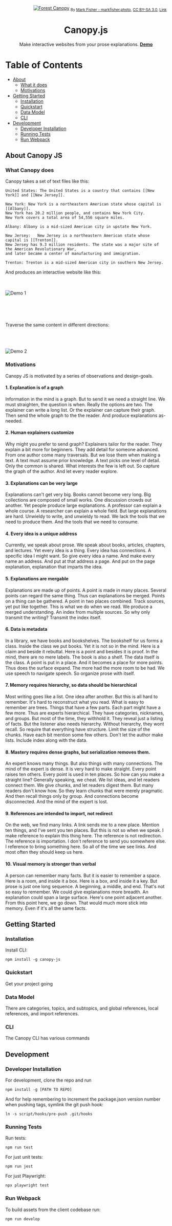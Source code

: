 <div align="right">
<a href="https://en.wikipedia.org/wiki/Canopy_(biology)#/media/File:JigsawCanopy.jpg">
<img src="https://upload.wikimedia.org/wikipedia/commons/thumb/e/ef/JigsawCanopy.jpg/2560px-JigsawCanopy.jpg" title="The canopy in Sepilok Orangutan Rehabilitation Centre in the Malaysian Sabah District of North Borneo, 25 July 2010." alt="Forest Canopy" width="auto" height="auto"/></a>
<sub>
  By
  <a rel="nofollow" class="external text" href="https://markfisher.photo">Mark Fisher - markfisher.photo</a>,
  <a href="https://creativecommons.org/licenses/by-sa/3.0" title="Creative Commons Attribution-Share Alike 3.0">CC BY-SA 3.0</a>,
  <a href="https://commons.wikimedia.org/w/index.php?curid=18189052">Link</a>
</sub>
</div>
<div align="center">
<h1>Canopy.js</h1>
<p> Make interactive websites from your prose explanations. <b><a href="#">Demo</a></b></p>
</div>

# Table of Contents

- [About](#about-canopy-js)
  * [What it does](#what-it-does)
  * [Motivations](#motivations)
- [Getting Started](#getting-started)
  * [Installation](#installation)
  * [Quickstart](#quickstart)
  * [Data Model](#data-model)
  * [CLI](#cli)
- [Development](#development)
  * [Developer Installation](#developer-installation)
  * [Running Tests](#running-tests)
  * [Run Webpack](#run-webpack)

## About Canopy JS

### What Canopy does

Canopy takes a set of text files like this:


```
United States: The United States is a country that contains [[New York]] and [[New Jersey]].

New York: New York is a northeastern American state whose capital is [[Albany]].
New York has 20.2 million people, and contains New York City.
New York covers a total area of 54,556 square miles.

Albany: Albany is a mid-sized American city in upstate New York.

New Jersey:   New Jersey is a northeastern American state whose capital is [[Trenton]].
New Jersey has 9.3 million residents. The state was a major site of the American Revolutionary War,
and later became a center of manufacturing and immigration.

Trenton: Trenton is a mid-sized American city in southern New Jersey.

```

And produces an interactive website like this:
<br>
<br>
<br>

![Demo 1](./readme/demo1.gif)

<br>
<br>
<br>
<br>
Traverse the same content in different directions:
<br>
<br>
<br>
<br>

![Demo 2](./readme/demo2.gif)

### Motivations

Canopy JS is motivated by a series of observations and design-goals.

#### 1. Explanation is of a graph

Information in the mind is a graph.
But to send it we need a straight line.
We must straighten, the question is when.
Really the options are two.
The explainer can write a long list.
Or the explainer can capture their graph.
Then send the whole graph to the the reader.
And produce explanations as-needed.

#### 2. Human explainers customize

Why might you prefer to send graph?
Explainers tailor for the reader.
They explain a bit more for beginners.
They add detail for someone advanced.
From one author come many traversals.
But we lose them when making a text.
A text must assume prior knowledge.
A text picks one level of detail.
Only the common is shared.
What interests the few is left out.
So capture the graph of the author.
And let every reader explore.

#### 3. Explanations can be very large

Explanations can't get very big.
Books cannot become very long.
Big collections are composed of small works.
One discussion crowds out another.
Yet people produce large explanations.
A professor can explain a whole course.
A researcher can explain a whole field.
But large explanations are hard.
Unwieldy to write, and unwieldy to read.
We lack the tools that we need to produce them.
And the tools that we need to consume.

#### 4. Every idea is a unique address

Currently, we speak about prose.
We speak about books, articles, chapters, and lectures.
Yet every idea is a thing.
Every idea has connections.
A specific idea I might want.
So give every idea a name.
And make every name an address.
And put at that address a page.
And put on the page explanation, explanation that imparts the idea.

#### 5. Explanations are mergable

Explanations are made up of points.
A point is made in many places.
Several points can regard the same thing.
Thus can explanations be merged.
Points on a thing can be gathered.
A point in two places combined.
Track sources, yet put like together.
This is what we do when we read.
We produce a merged understanding.
An index from multiple sources.
So why only transmit the writing?
Transmit the index itself.

#### 6. Data is metadata

In a library, we have books and bookshelves.
The bookshelf for us forms a class.
Inside the class we put books.
Yet it is not so in the mind.
Here is a claim and beside it rebuttal.
Here is a point and besides it is proof.
In the mind, there are no mere labels.
The book is also a shelf.
The data itself is the class.
A point is put in a place.
And it becomes a place for more points.
Thus does the surface expand.
The more had the more room to be had.
We use speech to navigate speech.
So organize prose with itself.

#### 7. Memory requires hierarchy, so data should be hierarchical

Most writing goes like a list.
One idea after another.
But this is all hard to remember.
It's hard to reconstruct what you read.
What is easy to remember are trees.
Things that have a few parts.
Each part might have a few more.
Thus are experts hierarchical.
They have categories, nicknames, and groups.
But most of the time, they withhold it.
They reveal just a listing of facts.
But the listener also needs hierarchy.
Without hierarchy, they wont recall.
So require that everything have structure.
Limit the size of the chunks.
Have each bit mention some few others.
Don't let the author make lists.
Include index along with the data.

#### 8. Mastery requires dense graphs, but serialization removes them.

An expert knows many things.
But also things with many connections.
The mind of the expert is dense.
It is very hard to make straight.
Every point raises ten others.
Every point is used in ten places.
So how can you make a straight line?
Generally speaking, we cheat.
We list ideas, and let readers connect them.
We give chunks, and let readers digest them.
But many readers don't know how.
So they learn chunks that were merely pragmatic.
And then recall things only by group.
And connections become disconnected.
And the mind of the expert is lost.

#### 9. References are intended to import, not redirect

On the web, we find many links.
A link sends me to a new place.
Mention ten things, and I've sent you ten places.
But this is not so when we speak.
I make reference to explain this thing here.
The reference is not redirection.
The reference is importation.
I don't reference to send you somewhere else.
I reference to bring something here.
So all of the time we see links.
And most often they should keep us here.

#### 10. Visual memory is stronger than verbal

A person can remember many facts.
But it is easier to remember a space.
Here is a room, and inside it a box.
Here is a box, and inside it a key.
But prose is just one long sequence.
A beginning, a middle, and end.
That's not so easy to remember.
We could give explanations more breadth.
An explanation could span a large surface.
Here's one point adjacent another.
From this point here, we go down.
That would much more stick into memory.
Even if it's all the same facts.

## Getting Started

### Installation

Install CLI:

```
npm install -g canopy-js
```

### Quickstart

Get your project going

### Data Model

There are categories, topics, and subtopics, and global references, local references, and import references.

### CLI

The Canopy CLI has various commands

## Development

### Developer Installation

For development, clone the repo and run

```
npm install -g [PATH TO REPO]
```

And for help remembering to increment the package.json version number when pushing tags, symlink the git push hook:
```
ln -s script/hooks/pre-push .git/hooks
```
### Running Tests

Run tests:
```
npm run test
```

For just unit tests:

```
npm run jest
```

For just Playwright:
```
npx playwright test
```

### Run Webpack

To build assets from the client codebase run:
```
npm run develop
```
